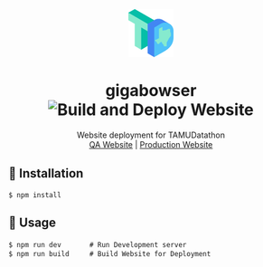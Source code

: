 <p align="center">
  <a href="https://tamudatathon.com/" target="_blank">
    <img src="/static/img/logos/main.png" width="80" />
  </a>
</p>

<h1 align="center">
    gigabowser
    <img src="https://github.com/tamu-datathon-org/gigabowser/workflows/Build%20and%20Deploy%20Website/badge.svg" alt="Build and Deploy Website" style="max-width:100%;">
</h1>

<p align="center">
    Website deployment for TAMUDatathon
    <br />
    <a href="https://gigabowser.now.sh" target="_blank">QA Website</a>
    |
    <a href="https://tamudatathon.com" target="_blank">Production Website</a>
</p>

## :wrench: Installation
```
$ npm install
```

## :racehorse: Usage
```
$ npm run dev       # Run Development server
$ npm run build     # Build Website for Deployment
```
